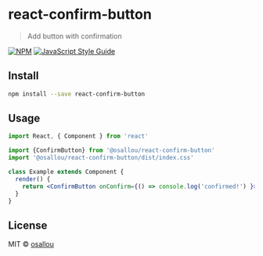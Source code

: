 # react-confirm-button

> Add button with confirmation

[![NPM](https://img.shields.io/npm/v/react-confirm-button.svg)](https://www.npmjs.com/package/react-confirm-button) [![JavaScript Style Guide](https://img.shields.io/badge/code_style-standard-brightgreen.svg)](https://standardjs.com)

## Install

```bash
npm install --save react-confirm-button
```

## Usage

```jsx
import React, { Component } from 'react'

import {ConfirmButton} from '@osallou/react-confirm-button'
import '@osallou/react-confirm-button/dist/index.css'

class Example extends Component {
  render() {
    return <ConfirmButton onConfirm={() => console.log('confirmed!') }>Click me</ConfirmButton>
  }
}
```

## License

MIT © [osallou](https://github.com/osallou)
